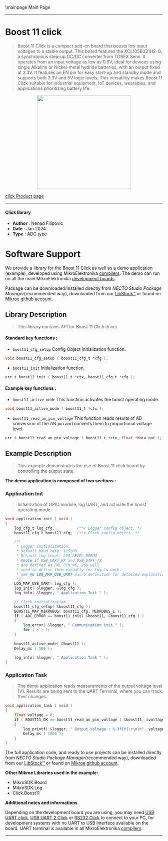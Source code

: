 \mainpage Main Page

---
# Boost 11 click

> Boost 11 Click is a compact add-on board that boosts low input voltages to a stable output. This board features the XCL105B331H2-G, a synchronous step-up DC/DC converter from TOREX Semi. It operates from an input voltage as low as 0.9V, ideal for devices using single Alkaline or Nickel-metal hydride batteries, with an output fixed at 3.3V. It features an EN pin for easy start-up and standby mode and supports both 3.3V and 5V logic levels. This versatility makes Boost 11 Click suitable for industrial equipment, IoT devices, wearables, and applications prioritizing battery life.

<p align="center">
  <img src="https://download.mikroe.com/images/click_for_ide/boost11_click.png" height=300px>
</p>

[click Product page](https://www.mikroe.com/boost-11-click)

---


#### Click library

- **Author**        : Nenad Filipovic
- **Date**          : Jan 2024.
- **Type**          : ADC type


# Software Support

We provide a library for the Boost 11 Click
as well as a demo application (example), developed using MikroElektronika
[compilers](https://www.mikroe.com/necto-studio).
The demo can run on all the main MikroElektronika [development boards](https://www.mikroe.com/development-boards).

Package can be downloaded/installed directly from *NECTO Studio Package Manager*(recommended way), downloaded from our [LibStock&trade;](https://libstock.mikroe.com) or found on [Mikroe github account](https://github.com/MikroElektronika/mikrosdk_click_v2/tree/master/clicks).

## Library Description

> This library contains API for Boost 11 Click driver.

#### Standard key functions :

- `boost11_cfg_setup` Config Object Initialization function.
```c
void boost11_cfg_setup ( boost11_cfg_t *cfg );
```

- `boost11_init` Initialization function.
```c
err_t boost11_init ( boost11_t *ctx, boost11_cfg_t *cfg );
```

#### Example key functions :

- `boost11_active_mode` This function activates the boost operating mode.
```c
void boost11_active_mode ( boost11_t *ctx );
```

- `boost11_read_an_pin_voltage` This function reads results of AD conversion of the AN pin and converts them to proportional voltage level.
```c
err_t boost11_read_an_pin_voltage ( boost11_t *ctx, float *data_out );
```

## Example Description

> This example demonstrates the use of Boost 11 click board 
> by controlling the output state.

**The demo application is composed of two sections :**

### Application Init

> Initialization of GPIO module, log UART, and activate the boost operating mode.

```c
void application_init ( void )
{
    log_cfg_t log_cfg;          /**< Logger config object. */
    boost11_cfg_t boost11_cfg;  /**< Click config object. */

    /** 
     * Logger initialization.
     * Default baud rate: 115200
     * Default log level: LOG_LEVEL_DEBUG
     * @note If USB_UART_RX and USB_UART_TX 
     * are defined as HAL_PIN_NC, you will 
     * need to define them manually for log to work. 
     * See @b LOG_MAP_USB_UART macro definition for detailed explanation.
     */
    LOG_MAP_USB_UART( log_cfg );
    log_init( &logger, &log_cfg );
    log_info( &logger, " Application Init " );

    // Click initialization.
    boost11_cfg_setup( &boost11_cfg );
    BOOST11_MAP_MIKROBUS( boost11_cfg, MIKROBUS_1 );
    if ( ADC_ERROR == boost11_init( &boost11, &boost11_cfg ) )
    {
        log_error( &logger, " Communication init." );
        for ( ; ; );
    }
    
    boost11_active_mode( &boost11 );
    Delay_ms ( 100 );
    
    log_info( &logger, " Application Task " );
}
```

### Application Task

> The demo application reads measurements of the output voltage level [V].
> Results are being sent to the UART Terminal, where you can track their changes.

```c
void application_task ( void ) 
{
    float voltage = 0;
    if ( BOOST11_OK == boost11_read_an_pin_voltage ( &boost11, &voltage ) ) 
    {
        log_printf( &logger, " Output Voltage : %.3f[V]\r\n\n", voltage );
        Delay_ms ( 1000 );
    }
}
```


The full application code, and ready to use projects can be installed directly from *NECTO Studio Package Manager*(recommended way), downloaded from our [LibStock&trade;](https://libstock.mikroe.com) or found on [Mikroe github account](https://github.com/MikroElektronika/mikrosdk_click_v2/tree/master/clicks).

**Other Mikroe Libraries used in the example:**

- MikroSDK.Board
- MikroSDK.Log
- Click.Boost11

**Additional notes and informations**

Depending on the development board you are using, you may need
[USB UART click](https://www.mikroe.com/usb-uart-click),
[USB UART 2 Click](https://www.mikroe.com/usb-uart-2-click) or
[RS232 Click](https://www.mikroe.com/rs232-click) to connect to your PC, for
development systems with no UART to USB interface available on the board. UART
terminal is available in all MikroElektronika
[compilers](https://shop.mikroe.com/compilers).

---
